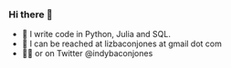 ### Hi there 👋
- :cowboy_hat_face: I write code in Python, Julia and SQL. 
- :metal: I can be reached at lizbaconjones at gmail dot com
- :supervillain_woman: or on Twitter @indybaconjones
